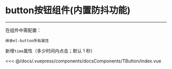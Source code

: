 # button按钮组件(内置防抖功能)

---

<common-code-format>
  <docsComponents-TButton-index slot="source"></docsComponents-TButton-index>
在组件中需配置：

`继承el-button所有属性` <br/>

新增`time`属性（多少时间内点击；默认 1 秒）<br/>

<<< @/docs/.vuepress/components/docsComponents/TButton/index.vue
</common-code-format>

